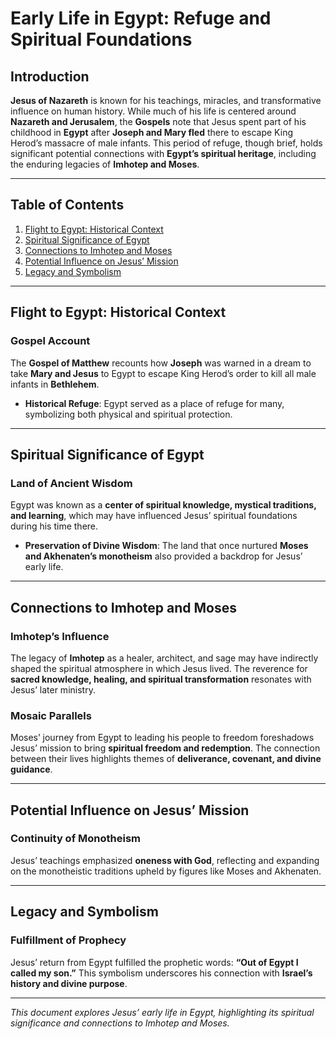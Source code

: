 # Early Life in Egypt: Refuge and Spiritual Foundations

## Introduction

**Jesus of Nazareth** is known for his teachings, miracles, and transformative influence on human history. While much of his life is centered around **Nazareth and Jerusalem**, the **Gospels** note that Jesus spent part of his childhood in **Egypt** after **Joseph and Mary fled** there to escape King Herod’s massacre of male infants. This period of refuge, though brief, holds significant potential connections with **Egypt’s spiritual heritage**, including the enduring legacies of **Imhotep and Moses**.

---

## Table of Contents

1. [Flight to Egypt: Historical Context](#flight-to-egypt-historical-context)
2. [Spiritual Significance of Egypt](#spiritual-significance-of-egypt)
3. [Connections to Imhotep and Moses](#connections-to-imhotep-and-moses)
4. [Potential Influence on Jesus’ Mission](#potential-influence-on-jesus-mission)
5. [Legacy and Symbolism](#legacy-and-symbolism)

---

## Flight to Egypt: Historical Context

### Gospel Account

The **Gospel of Matthew** recounts how **Joseph** was warned in a dream to take **Mary and Jesus** to Egypt to escape King Herod’s order to kill all male infants in **Bethlehem**.

- **Historical Refuge**: Egypt served as a place of refuge for many, symbolizing both physical and spiritual protection.

---

## Spiritual Significance of Egypt

### Land of Ancient Wisdom

Egypt was known as a **center of spiritual knowledge, mystical traditions, and learning**, which may have influenced Jesus’ spiritual foundations during his time there.

- **Preservation of Divine Wisdom**: The land that once nurtured **Moses and Akhenaten’s monotheism** also provided a backdrop for Jesus’ early life.

---

## Connections to Imhotep and Moses

### Imhotep’s Influence

The legacy of **Imhotep** as a healer, architect, and sage may have indirectly shaped the spiritual atmosphere in which Jesus lived. The reverence for **sacred knowledge, healing, and spiritual transformation** resonates with Jesus’ later ministry.

### Mosaic Parallels

Moses’ journey from Egypt to leading his people to freedom foreshadows Jesus’ mission to bring **spiritual freedom and redemption**. The connection between their lives highlights themes of **deliverance, covenant, and divine guidance**.

---

## Potential Influence on Jesus’ Mission

### Continuity of Monotheism

Jesus’ teachings emphasized **oneness with God**, reflecting and expanding on the monotheistic traditions upheld by figures like Moses and Akhenaten.

---

## Legacy and Symbolism

### Fulfillment of Prophecy

Jesus’ return from Egypt fulfilled the prophetic words: **“Out of Egypt I called my son.”** This symbolism underscores his connection with **Israel’s history and divine purpose**.

---

*This document explores Jesus’ early life in Egypt, highlighting its spiritual significance and connections to Imhotep and Moses.*
